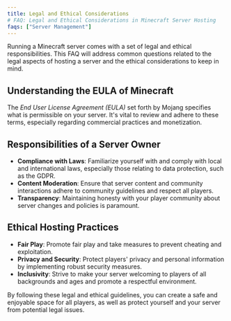 ```yaml
---
title: Legal and Ethical Considerations
# FAQ: Legal and Ethical Considerations in Minecraft Server Hosting
faqs: ["Server Management"]
---
```


Running a Minecraft server comes with a set of legal and ethical responsibilities. This FAQ will address common questions related to the legal aspects of hosting a server and the ethical considerations to keep in mind.

## Understanding the EULA of Minecraft

The *End User License Agreement (EULA)* set forth by Mojang specifies what is permissible on your server. It's vital to review and adhere to these terms, especially regarding commercial practices and monetization.

## Responsibilities of a Server Owner

- **Compliance with Laws**: Familiarize yourself with and comply with local and international laws, especially those relating to data protection, such as the GDPR.
- **Content Moderation**: Ensure that server content and community interactions adhere to community guidelines and respect all players.
- **Transparency**: Maintaining honesty with your player community about server changes and policies is paramount.

## Ethical Hosting Practices

- **Fair Play**: Promote fair play and take measures to prevent cheating and exploitation.
- **Privacy and Security**: Protect players' privacy and personal information by implementing robust security measures.
- **Inclusivity**: Strive to make your server welcoming to players of all backgrounds and ages and promote a respectful environment.

By following these legal and ethical guidelines, you can create a safe and enjoyable space for all players, as well as protect yourself and your server from potential legal issues.
